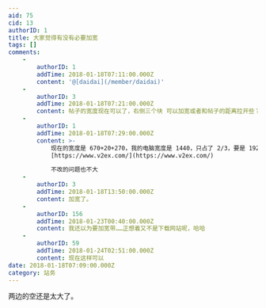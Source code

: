 ```yaml
---
aid: 75
cid: 13
authorID: 1
title: 大家觉得有没有必要加宽
tags: []
comments:
    -
        authorID: 1
        addTime: 2018-01-18T07:11:00.000Z
        content: '@[daidai](/member/daidai)'
    -
        authorID: 3
        addTime: 2018-01-18T07:21:00.000Z
        content: 帖子的宽度现在可以了，右侧三个块 可以加宽或者和帖子的距离拉开些？
    -
        authorID: 1
        addTime: 2018-01-18T07:29:00.000Z
        content: >-
            现在的宽度是 670+20+270，我的电脑宽度是 1440，只占了 2/3，要是 1920 的宽度只有 1/2。可以参见一下
            [https://www.v2ex.com/](https://www.v2ex.com/)  

            不改的问题也不大
    -
        authorID: 3
        addTime: 2018-01-18T13:50:00.000Z
        content: 加宽了。
    -
        authorID: 156
        addTime: 2018-01-23T00:40:00.000Z
        content: 我还以为要加宽带……正想着又不是下载网站呢，哈哈
    -
        authorID: 59
        addTime: 2018-01-24T02:51:00.000Z
        content: 现在这样可以
date: 2018-01-18T07:09:00.000Z
category: 站务
---
```


两边的空还是太大了。
